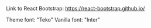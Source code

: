 Link to React Bootstrap:
https://react-bootstrap.github.io/

Theme font: "Teko"
Vanilla font: "Inter"